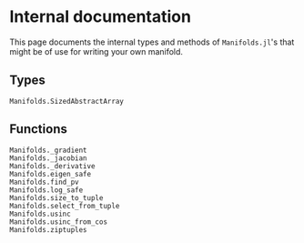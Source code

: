 # Internal documentation

This page documents the internal types and methods of `Manifolds.jl`'s that might be of use for writing your own manifold.

## Types

```@docs
Manifolds.SizedAbstractArray
```

## Functions

```@docs
Manifolds._gradient
Manifolds._jacobian
Manifolds._derivative
Manifolds.eigen_safe
Manifolds.find_pv
Manifolds.log_safe
Manifolds.size_to_tuple
Manifolds.select_from_tuple
Manifolds.usinc
Manifolds.usinc_from_cos
Manifolds.ziptuples
```
